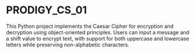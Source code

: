 # PRODIGY_CS_01
This Python project implements the Caesar Cipher for encryption and decryption using object-oriented principles. Users can input a message and a shift value to encrypt text, with support for both uppercase and lowercase letters while preserving non-alphabetic characters.
